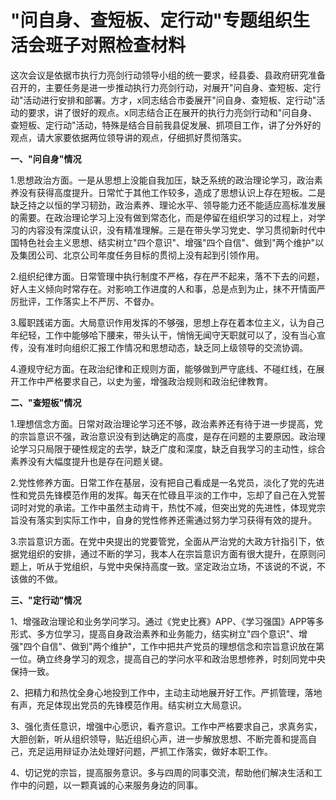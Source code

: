 # "问自身、查短板、定行动"专题组织生活会班子对照检查材料

这次会议是依据市执行力亮剑行动领导小组的统一要求，经县委、县政府研究准备召开的，主要任务是进一步推动执行力亮剑行动，对展开"问自身、查短板、定行动"活动进行安排和部署。方才，x同志结合市委展开"问自身、查短板、定行动"活动的要求，讲了很好的观点。x同志结合正在展开的执行力亮剑行动和"问自身、查短板、定行动"活动，特殊是结合目前我县促发展、抓项目工作，讲了分外好的观点，请大家要依据两位领导讲的观点，仔细抓好贯彻落实。

**一、"问自身"情况**

1.思想政治方面。一是从思想上没能自我加压，缺乏系统的政治理论学习，政治素养没有获得高度提升。日常忙于其他工作较多，造成了思想认识上存在短板。二是缺乏持之以恒的学习韧劲，政治素养、理论水平、领导能力还不能适应高标准发展的需要。在政治理论学习上没有做到常态化，而是停留在组织学习的过程上，对学习的内容没有深度认识，没有精准理解。三是在带头学习党史、学习贯彻新时代中国特色社会主义思想、结实树立"四个意识"、增强"四个自信"、做到"两个维护"以及集团公司、北京公司年度任务目标的贯彻上没有起到引领作用。

2.组织纪律方面。日常管理中执行制度不严格，存在严不起来，落不下去的问题，好人主义倾向时常存在。对影响工作进度的人和事，总是点到为止，抹不开情面严厉批评，工作落实上不严厉、不督办。

3.履职践诺方面。大局意识作用发挥的不够强，思想上存在着本位主义，认为自己年纪轻，工作中能够哈下腰来，带头认干，悄悄无闻守天职就可以了，没有当心宣传，没有准时向组织汇报工作情况和思想动态，缺乏同上级领导的交流协调。

4.遵规守纪方面。在政治纪律和正规则方面，能够做到严守底线、不碰红线，在展开工作中严格要求自己，以史为鉴，增强政治规则和政治纪律教育。

**二、"查短板"情况**

1.理想信念方面。日常对政治理论学习还不够，政治素养还有待于进一步提高，党的宗旨意识不强，政治意识没有到达确定的高度，是存在问题的主要原因。政治理论学习只局限于硬性规定的去学，缺乏广度和深度，缺乏自我学习的主动性，综合素养没有大幅度提升也是存在问题关键。

2.党性修养方面。日常工作在基层，没有把自己看成是一名党员，淡化了党的先进性和党员先锋模范作用的发挥。每天在忙碌且平淡的工作中，忘却了自己在入党誓词时对党的承诺。工作中虽然主动肯干，热忱不减，但突出党的先进性，体现党宗旨没有落实到实际工作中，自身的党性修养还需通过努力学习获得有效的提升。

3.宗旨意识方面。在党中央提出的党要管党，全面从严治党的大政方针指引下，依据党组织的安排，通过不断的学习，我本人在宗旨意识方面有很大提升，在原则问题上，听从于党组织，与党中央保持高度一致。坚定政治立场，不该说的不说，不该做的不做。

**三、"定行动"情况**

1、增强政治理论和业务学问学习。通过《党史比赛》APP、《学习强国》APP等多形式、多方位学习，提高自身政治素养和业务能力，结实树立"四个意识"、增强"四个自信"、做到"两个维护"，工作中把共产党员的理想信念和宗旨意识放在第一位。确立终身学习的观念，提高自己的学问水平和政治思想修养，时刻同党中央保持一致。

2、把精力和热忱全身心地投到工作中，主动主动地展开好工作。严抓管理，落地有声，充足体现出党员的先锋模范作用。结实树立大局意识。

3、强化责任意识，增强中心愿识，看齐意识。工作中严格要求自己，求真务实，大胆创新，听从组织领导，贴近组织心声，进一步解放思想、不断完善和提高自己，充足运用辩证办法处理好问题，严抓工作落实，做好本职工作。

4、切记党的宗旨，提高服务意识。多与四周的同事交流，帮助他们解决生活和工作中的问题，以一颗真诚的心来服务身边的同事。
